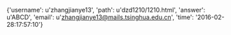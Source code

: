 {'username': u'zhangjianye13', 'path': u'dzd1210/1210.html', 'answer': u'ABCD', 'email': u'zhangjianye13@mails.tsinghua.edu.cn', 'time': '2016-02-28:17:57:10'}